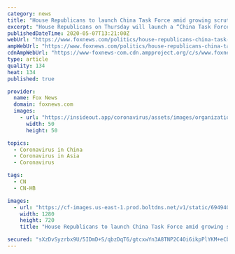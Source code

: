```yaml
---
category: news
title: "House Republicans to launch China Task Force amid growing scrutiny over coronavirus response"
excerpt: "House Republicans on Thursday will launch a “China Task Force” to coordinate a strategy against the geopolitical threat from Beijing, sources confirmed to Fox News -- coming amid global scrutiny over China’s handling of the coronavirus outbreak."
publishedDateTime: 2020-05-07T13:21:00Z
webUrl: "https://www.foxnews.com/politics/house-republicans-china-task-force-coronavirus-pandemic"
ampWebUrl: "https://www.foxnews.com/politics/house-republicans-china-task-force-coronavirus-pandemic.amp"
cdnAmpWebUrl: "https://www-foxnews-com.cdn.ampproject.org/c/s/www.foxnews.com/politics/house-republicans-china-task-force-coronavirus-pandemic.amp"
type: article
quality: 134
heat: 134
published: true

provider:
  name: Fox News
  domain: foxnews.com
  images:
    - url: "https://insideout.app/coronavirus/assets/images/organizations/foxnews.com-50x50.jpg"
      width: 50
      height: 50

topics:
  - Coronavirus in China
  - Coronavirus in Asia
  - Coronavirus

tags:
  - CN
  - CN-HB

images:
  - url: "https://cf-images.us-east-1.prod.boltdns.net/v1/static/694940094001/f54bf308-be90-4447-8404-64b2aebdd7a2/e5ddb761-d154-4b28-bb21-08334b29c27a/1280x720/match/image.jpg"
    width: 1280
    height: 720
    title: "House Republicans to launch China Task Force amid growing scrutiny over coronavirus response"

secured: "sXzDvSyzrbx9U/5IDmD+S/qbzDqT6/gtcxwYn3A8TNP2C4Oi6ikpPlYKM+eCbTU71+0Aaav4wW7uNM+0PCTzgmCiYR6oXOGWbueF/kPntlEV0qsvEfpexsiST9R7Ph+h7k8xU7G6lA3RDXtH72ycn8Akem9D+OgbLM/EnwxD+/ZBznP1CjcnmjfsBTb8a1N2auSA5Si/vVFL2JK9mLjknEFtw6BmubHNHMNdLkrNSR5s0CEGHvQkL4u5S6wTs6ZO1VlA66gaB0TmYYToAb7Y+6RIAiYCM6m+gYmVIf9u0BVDbZRwC9s/v9jcQNg0KAIJOKf4tbR3QsxHpzbmntRa2FZRaUBqxIoxmT9XsYnmancGA2+JnssnsxczVjONv9B3uhBeeP81+2jsq66iu9gFDzztOEuNSQCra4ARIi+pzl5QCovJkRFLP1061SlR2sEP0bQ7vZ4pXUuFCi9HevI40nAFgjjyWOKyBfxwIKzWMWM=;4ZTo7l+27DUgwV8j7J2L/w=="
---
```


